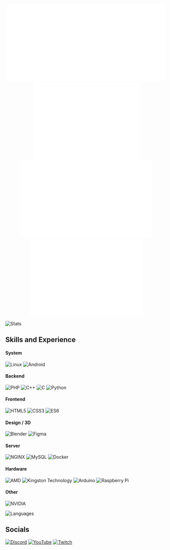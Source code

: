 <p align="center">
  <img src="b.svg"><img src="i.svg"><img src="t.svg"><img src="h.svg"><img src="e.svg"><img src="a.svg"><img src="v.svg"><img src="e.svg"><img src="n.svg">
</p>

![Stats](https://github-readme-stats.vercel.app/api?username=bitheaven-official&theme=radical&hide_border=true&bg_color=0d1117&title_color=c9d1d9&text_color=c9d1d9&show_icons=true&hide=issues,prs)

## Skills and Experience
#### System
![Linux](https://img.shields.io/badge/Linux-%3E=4.15-FCC624?style=for-the-badge&logo=Linux&labelColor=0d1117)
![Android](https://img.shields.io/badge/Android-%3E=8-3DDC84?style=for-the-badge&logo=Android&labelColor=0d1117)

#### Backend
![PHP](https://img.shields.io/badge/PHP-%3E=7.4-777BB4?style=for-the-badge&logo=php&labelColor=0d1117)
![C++](https://img.shields.io/badge/C++-%3E=20-00599C?style=for-the-badge&logo=C%2B%2B&logoColor=00599C&labelColor=0d1117)
![C](https://img.shields.io/badge/C-%3E=11-A8B9CC?style=for-the-badge&logo=C&labelColor=0d1117)
![Python](https://img.shields.io/badge/Python-%3E=3.8-3776AB?style=for-the-badge&logo=python&labelColor=0d1117)

#### Frontend
![HTML5](https://img.shields.io/badge/HTML-5-E34F26?style=for-the-badge&logo=html5&labelColor=0d1117)
![CSS3](https://img.shields.io/badge/CSS-3-1572B6?style=for-the-badge&logo=css3&logoColor=1572B6&labelColor=0d1117)
![ES6](https://img.shields.io/badge/ES-6-F7DF1E?style=for-the-badge&logo=JavaScript&labelColor=0d1117)

#### Design / 3D
![Blender](https://img.shields.io/badge/Blender-%3E=2.8-F5792A?style=for-the-badge&logo=Blender&labelColor=0d1117)
![Figma](https://img.shields.io/badge/Figma-Linux-F24E1E?style=for-the-badge&logo=Figma&labelColor=0d1117)

#### Server
![NGINX](https://img.shields.io/badge/NGINX-%3E=1.18-009639?style=for-the-badge&logo=NGINX&logoColor=009639&labelColor=0d1117)
![MySQL](https://img.shields.io/badge/MySQL-%3E=8.0-4479A1?style=for-the-badge&logo=MySQL&labelColor=0d1117)
![Docker](https://img.shields.io/badge/Docker-%3E=20.0-2496ED?style=for-the-badge&logo=Docker&labelColor=0d1117)

#### Hardware
![AMD](https://img.shields.io/badge/AMD-CPU/GPU-ED1C24?style=for-the-badge&logo=AMD&labelColor=0d1117)
![Kingston Technology](https://img.shields.io/badge/Kingston-SSD/RAM-FFFFFF?style=for-the-badge&logo=Kingston%20Technology&labelColor=0d1117)
![Arduino](https://img.shields.io/badge/Arduino-UNO-00979D?style=for-the-badge&logo=Arduino&labelColor=0d1117)
![Raspberry Pi](https://img.shields.io/badge/Raspberry%20Pi-3-A22846?style=for-the-badge&logo=Raspberry%20Pi&labelColor=0d1117)


#### Other
![NVIDIA](https://img.shields.io/badge/NVIDIA-BULLSHIT-76B900?style=for-the-badge&logo=NVIDIA&labelColor=0d1117)


![Languages](https://github-readme-stats.vercel.app/api/top-langs/?username=bitheaven-official&theme=radical&hide_border=true&bg_color=0d1117&title_color=c9d1d9&text_color=c9d1d9&layout=compact)

## Socials
[![Discord](https://img.shields.io/discord/429478660907597825?color=5865F2&label=Discord&style=for-the-badge&logo=Discord&labelColor=0d1117)](https://bhev.ru/discord)
[![YouTube](https://img.shields.io/youtube/channel/subscribers/UCgRROm5_6xX2jgMf1j1iB5g?label=YouTube&style=for-the-badge&logo=YouTube&labelColor=0d1117&logoColor=FF0000)](https://www.youtube.com/c/BitHeavenOfficial)
[![Twitch](https://img.shields.io/twitch/status/BitHeaven_Official?label=Twitch&style=for-the-badge&logo=Twitch&labelColor=0d1117)](https://www.twitch.tv/BitHeaven_Official)
